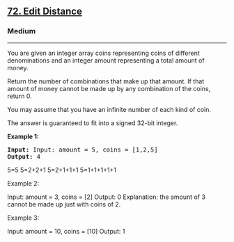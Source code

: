 <h2><a href="https://leetcode.com/problems/coin-change-2/">72. Edit Distance</a></h2>
<h3>Medium</h3>
<hr>
<div><p>You are given an integer array coins representing coins of different denominations and an integer amount representing a total amount of money.

Return the number of combinations that make up that amount. If that amount of money cannot be made up by any combination of the coins, return 0.

You may assume that you have an infinite number of each kind of coin.

The answer is guaranteed to fit into a signed 32-bit integer.
 
</p>


<p><strong>Example 1:</strong></p>
<pre><strong>Input:</strong> Input: amount = 5, coins = [1,2,5]
<strong>Output:</strong> 4
</pre>
  
5=5
5=2+2+1
5=2+1+1+1
5=1+1+1+1+1

Example 2:

Input: amount = 3, coins = [2]
Output: 0
Explanation: the amount of 3 cannot be made up just with coins of 2.
  
Example 3:

Input: amount = 10, coins = [10]
Output: 1
